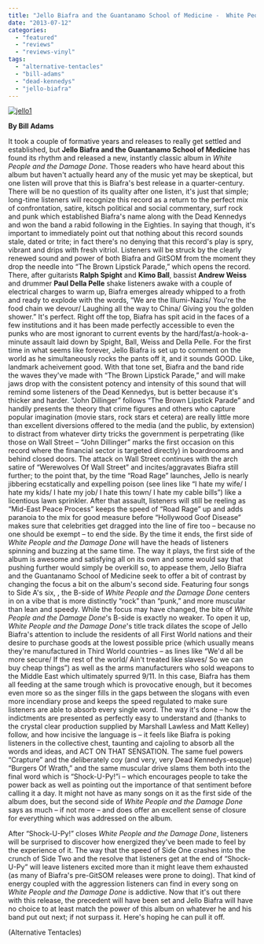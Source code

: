 ```yaml
---
title: "Jello Biafra and the Guantanamo School of Medicine -  White People and the Damage Done"
date: "2013-07-12"
categories: 
  - "featured"
  - "reviews"
  - "reviews-vinyl"
tags: 
  - "alternative-tentacles"
  - "bill-adams"
  - "dead-kennedys"
  - "jello-biafra"
---
```


[![jello1](http://www.hellbound.ca/wp-content/uploads/2013/07/jello1.jpg)](http://www.hellbound.ca/wp-content/uploads/2013/07/jello1.jpg)

**By Bill Adams**

It took a couple of formative years and releases to really get settled and established, but **Jello Biafra and the Guantanamo School of Medicine** has found its rhythm and released a new, instantly classic album in _White People and the Damage Done_. Those readers who have heard about this album but haven't actually heard any of the music yet may be skeptical, but one listen will prove that this is Biafra's best release in a quarter-century. There will be no question of its quality after one listen, it's just that simple; long-time listeners will recognize this record as a return to the perfect mix of confrontation, satire, kitsch political and social commentary, surf rock and punk which established Biafra's name along with the Dead Kennedys and won the band a rabid following in the Eighties. In saying that though, it's important to immediately point out that nothing about this record sounds stale, dated or trite; in fact there's no denying that this record's play is spry, vibrant and drips with fresh vitriol. Listeners will be struck by the clearly renewed sound and power of both Biafra and GitSOM from the moment they drop the needle into “The Brown Lipstick Parade,” which opens the record. There, after guitarists **Ralph Spight** and **Kimo Ball**, bassist **Andrew Weiss** and drummer **Paul Della Pelle** shake listeners awake with a couple of electrical charges to warm up, Biafra emerges already whipped to a froth and ready to explode with the words, “We are the Illumi-Nazis/ You're the food chain we devour/ Laughing all the way to China/ Giving you the golden shower.” It's perfect. Right off the top, Biafra has spit acid in the faces of a few institutions and it has been made perfectly accessible to even the punks who are most ignorant to current events by the hard/fast/a-hook-a-minute assault laid down by Spight, Ball, Weiss and Della Pelle. For the first time in what seems like forever, Jello Biafra is set up to comment on the world as he simultaneously rocks the pants off it, and it sounds GOOD. Like, landmark acheivement good. With that tone set, Biafra and the band ride the waves they've made with “The Brown Lipstick Parade,” and will make jaws drop with the consistent potency and intensity of this sound that will remind some listeners of the Dead Kennedys, but is better because it's thicker and harder. “John Dillinger” follows “The Brown Lipstick Parade” and handily presents the theory that crime figures and others who capture popular imagination (movie stars, rock stars et cetera) are really little more than excellent diversions offered to the media (and the public, by extension) to distract from whatever dirty tricks the government is perpetrating (like those on Wall Street – “John Dillinger” marks the first occasion on this record where the financial sector is targeted directly) in boardrooms and behind closed doors. The attack on Wall Street continues with the arch satire of “Werewolves Of Wall Street” and incites/aggravates Biafra still further; to the point that, by the time “Road Rage” launches, Jello is nearly jibbering ecstatically and expelling poison (see lines like “I hate my wife/ I hate my kids/ I hate my job/ I hate this town/ I hate my cable bills”) like a licentious lawn sprinkler. After that assault, listeners will still be reeling as “Mid-East Peace Process” keeps the speed of “Road Rage” up and adds paranoia to the mix for good measure before “Hollywood Goof Disease” makes sure that celebrities get dragged into the line of fire too – because no one should be exempt – to end the side. By the time it ends, the first side of _White People and the Damage Done_ will have the heads of listeners spinning and buzzing at the same time. The way it plays, the first side of the album is awesome and satisfying all on its own and some would say that pushing further would simply be overkill so, to appease them, Jello Biafra and the Guantanamo School of Medicine seek to offer a bit of contrast by changing the focus a bit on the album's second side. Featuring four songs to Side A's six, , the B-side of _White People and the Damage Done_ centers in on a vibe that is more distinctly “rock” than “punk,” and more muscular than lean and speedy. While the focus may have changed, the bite of _White People and the Damage Done_'s B-side is exactly no weaker. To open it up, _White People and the Damage Done_'s title track dilates the scope of Jello Biafra's attention to include the residents of all First World nations and their desire to purchase goods at the lowest possible price (which usually means they're manufactured in Third World countries – as lines like “We'd all be more secure/ If the rest of the world/ Ain't treated like slaves/ So we can buy cheap things”) as well as the arms manufacturers who sold weapons to the Middle East which ultimately spurred 9/11. In this case, Biafra has them all feeding at the same trough which is provocative enough, but it becomes even more so as the singer fills in the gaps between the slogans with even more incendiary prose and keeps the speed regulated to make sure listeners are able to absorb every single word. The way it's done – how the indictments are presented as perfectly easy to understand and (thanks to the crystal clear production supplied by Marshall Lawless and Matt Kelley) follow, and how incisive the language is – it feels like Biafra is poking listeners in the collective chest, taunting and cajoling to absorb all the words and ideas, and ACT ON THAT SENSATION. The same fuel powers “Crapture” and the deliberately coy (and very, very Dead Kennedys-esque) “Burgers Of Wrath,” and the same muscular drive slams them both into the final word which is “Shock-U-Py!”i – which encourages people to take the power back as well as pointing out the importance of that sentiment before calling it a day. It might not have as many songs on it as the first side of the album does, but the second side of _White People and the Damage Done_ says as much – if not more – and does offer an excellent sense of closure for everything which was addressed on the album.

After “Shock-U-Py!” closes _White People and the Damage Done_, listeners will be surprised to discover how energized they've been made to feel by the experience of it. The way that the speed of Side One crashes into the crunch of Side Two and the resolve that listeners get at the end of “Shock-U-Py” will leave listeners excited more than it might leave them exhausted (as many of Biafra's pre-GitSOM releases were prone to doing). That kind of energy coupled with the aggression listeners can find in every song on _White People and the Damage Done_ is addictive. Now that it's out there with this release, the precedent will have been set and Jello Biafra will have no choice to at least match the power of this album on whatever he and his band put out next; if not surpass it. Here's hoping he can pull it off.

(Alternative Tentacles)
